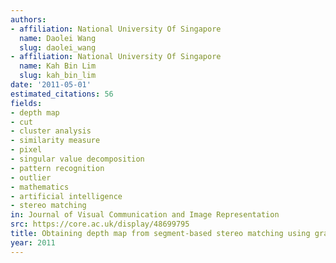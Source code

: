 ```yaml
---
authors:
- affiliation: National University Of Singapore
  name: Daolei Wang
  slug: daolei_wang
- affiliation: National University Of Singapore
  name: Kah Bin Lim
  slug: kah_bin_lim
date: '2011-05-01'
estimated_citations: 56
fields:
- depth map
- cut
- cluster analysis
- similarity measure
- pixel
- singular value decomposition
- pattern recognition
- outlier
- mathematics
- artificial intelligence
- stereo matching
in: Journal of Visual Communication and Image Representation
src: https://core.ac.uk/display/48699795
title: Obtaining depth map from segment-based stereo matching using graph cuts
year: 2011
---
```

